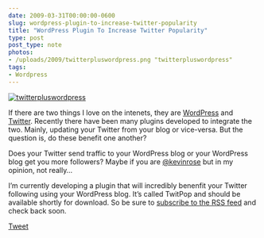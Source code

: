 ```yaml
---
date: 2009-03-31T00:00:00-0600
slug: wordpress-plugin-to-increase-twitter-popularity
title: "WordPress Plugin To Increase Twitter Popularity"
type: post
post_type: note
photos:
- /uploads/2009/twitterpluswordpress.png "twitterpluswordpress"
tags:
- Wordpress
---
```


[![twitterpluswordpress](/uploads/2009/twitterpluswordpress.png "twitterpluswordpress")](http://brandontreb.com/wp-content/uploads/2009/03/twitterpluswordpress.png)





 If there are two things I love on the intenets, they are [WordPress](http://wordpress.org) and [Twitter](http://twitter.com/brandontreb). Recently there have been many plugins developed to integrate the two. Mainly, updating your Twitter from your blog or vice-versa. But the question is, do these benefit one another?
 



 Does your Twitter send traffic to your WordPress blog or your WordPress blog get you more followers? Maybe if you are [@kevinrose](http://twitter.com/kevinrose) but in my opinion, not really…
 



 I’m currently developing a plugin that will incredibly benenfit your Twitter following using your WordPress blog. It’s called TwitPop and should be available shortly for download. So be sure to [subscribe to the RSS feed](http://feeds2.feedburner.com/brandontreb) and check back soon.
 



[Tweet](http://twitter.com/share)



